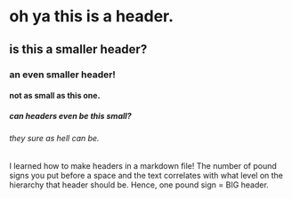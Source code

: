 # oh ya this is a header.
## is this a smaller header?
### an even smaller header!
#### not as small as this one.
##### can headers even be this small?
###### they sure as hell can be.

I learned how to make headers in a markdown file! The number of pound signs you put before a space and the text correlates with what level on the hierarchy that header should be. Hence, one pound sign = BIG header.
